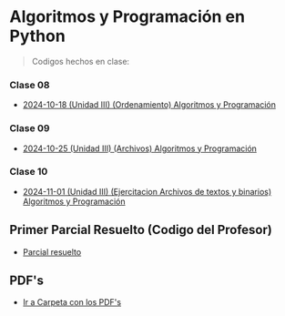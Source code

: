 # Algoritmos y Programación en Python

> Codigos hechos en clase:
### Clase 08
- [2024-10-18 (Unidad III) (Ordenamiento) Algoritmos y Programación](https://github.com/MONZONPUNTOEXE/algoritmos-python/blob/main/codigo_clase/6008_Unidad_II_y_III/2024-10-18%20(Unidad%20III)%20(Ordenamiento)%20Algoritmos%20y%20Programaci%C3%B3n.md)
### Clase 09
- [2024-10-25 (Unidad III) (Archivos) Algoritmos y Programación](https://github.com/MONZONPUNTOEXE/algoritmos-python/blob/main/codigo_clase/6008_Unidad_II_y_III/2024-10-25%20(Unidad%20III)%20(Archivos)%20Algoritmos%20y%20Programaci%C3%B3n.md)
### Clase 10
- [2024-11-01 (Unidad III) (Ejercitacion Archivos de textos y binarios) Algoritmos y Programación](https://github.com/MONZONPUNTOEXE/algoritmos-python/blob/main/codigo_clase/6008_Unidad_II_y_III/2024-11-01%20(Unidad%20III)%20(Ejercitacion%20Archivos%20de%20textos%20y%20binarios)%20Algoritmos%20y%20Programaci%C3%B3n.md)

## Primer Parcial Resuelto (Codigo del Profesor)
- [Parcial resuelto](https://github.com/MONZONPUNTOEXE/algoritmos-python/blob/main/codigo_clase/6008_Parcial_1_Resultados.md)

## PDF's
- [Ir a Carpeta con los PDF's](https://github.com/MONZONPUNTOEXE/algoritmos-python/tree/main/codigo_clase/6008_Apunte)
